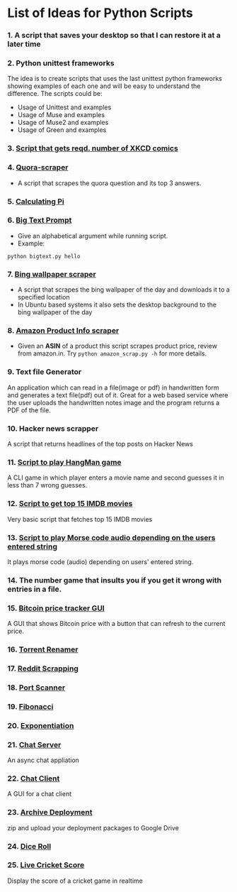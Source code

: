 # List of Ideas for Python Scripts

### 1. A script that saves your desktop so that I can restore it at a later time
### 2.  Python unittest frameworks
The idea is to create scripts that uses the last unittest python frameworks showing examples of each one and will be easy to understand the difference. The scripts could be:
* Usage of Unittest and examples
* Usage of Muse and examples
* Usage of Muse2 and examples
* Usage of Green and examples
### 3. [Script that gets reqd. number of XKCD comics](get_xkcd_comic.py)
### 4. [Quora-scraper](quora_scraper.py)
* A script that scrapes the quora question and its top 3 answers.
### 5. [Calculating Pi](calc%20pi.py)
### 6. [Big Text Prompt](bigtext.py)
* Give an alphabetical argument while running script.
* Example:

```
python bigtext.py hello
```
### 7. [Bing wallpaper scraper](wallpaper-scraper.py)
* A script that scrapes the bing wallpaper of the day and downloads it to a specified location
* In Ubuntu based systems it also sets the desktop background to the bing wallpaper of the day
### 8. [Amazon Product Info scraper](amazon_scrap.py)
* Given an **ASIN** of a product this script scrapes product price, review from amazon.in. Try ``` python amazon_scrap.py -h ``` for more details.
### 9.  Text file Generator
An application which can read in a file(image or pdf) in handwritten form and generates a text file(pdf) out of it. Great for a web based service where the user uploads the handwritten notes image and the program returns a PDF of the file.
### 10.  Hacker news scrapper
A script that returns headlines of the top posts on Hacker News
### 11. [Script to play HangMan game](hangMan.py)
A CLI game in which player enters a movie name and second guesses it in less than 7 wrong guesses.
### 12. [Script to get top 15 IMDB movies](imdbScrapper.py)
Very basic script that fetches top 15 IMDB movies
### 13. [Script to play Morse code audio depending on the users entered string](morseCode.py)
It plays morse code (audio) depending on users' entered string.
### 14. The number game that insults you if you get it wrong with entries in a file.
### 15. [Bitcoin price tracker GUI](luno_btc_price.py)
A GUI that shows Bitcoin price with a button that can refresh to the current price.
### 16. [Torrent Renamer](torRenamer.py)
### 17. [Reddit Scrapping](reddit_scrapping.py)
### 18. [Port Scanner](port_scanner.py)
### 19. [Fibonacci](fibonacci.py)
### 20. [Exponentiation](exponentiation.py)
### 21. [Chat Server](chat_serv.py)
An async chat appliation
### 22. [Chat Client](chat_clnt_GUI.py)
A GUI for a chat client
### 23. [Archive Deployment](archive_deployment_packages.py)
 zip and upload your deployment packages to Google Drive
### 24. [Dice Roll](Rolling%20a%20dice)
### 25. [Live Cricket Score](LiveCricketScore.py)
Display the score of a cricket game in realtime
